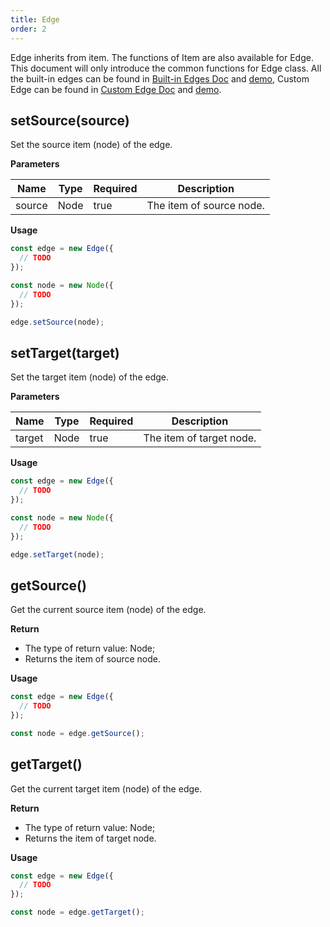 ```yaml
---
title: Edge
order: 2
---
```


Edge inherits from item. The functions of Item are also available for Edge. This document will only introduce the common functions for Edge class. All the built-in edges can be found in [Built-in Edges Doc](/en/docs/manual/middle/elements/edges/defaultEdge) and [demo](/en/examples/item/defaultEdges), Custom Edge can be found in [Custom Edge Doc](/en/docs/manual/advanced/custom-edge) and [demo](/en/examples/item/customEdge).

## setSource(source)

Set the source item (node) of the edge.

**Parameters**

| Name   | Type | Required | Description              |
| ------ | ---- | -------- | ------------------------ |
| source | Node | true     | The item of source node. |

**Usage**

```javascript
const edge = new Edge({
  // TODO
});

const node = new Node({
  // TODO
});

edge.setSource(node);
```

## setTarget(target)

Set the target item (node) of the edge.

**Parameters**

| Name   | Type | Required | Description              |
| ------ | ---- | -------- | ------------------------ |
| target | Node | true     | The item of target node. |

**Usage**

```javascript
const edge = new Edge({
  // TODO
});

const node = new Node({
  // TODO
});

edge.setTarget(node);
```

## getSource()

Get the current source item (node) of the edge.

**Return**

- The type of return value: Node;
- Returns the item of source node.

**Usage**

```javascript
const edge = new Edge({
  // TODO
});

const node = edge.getSource();
```

## getTarget()

Get the current target item (node) of the edge.

**Return**

- The type of return value: Node;
- Returns the item of target node.

**Usage**

```javascript
const edge = new Edge({
  // TODO
});

const node = edge.getTarget();
```
